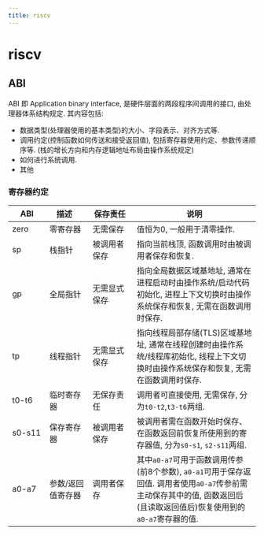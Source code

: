 ```yaml
---
title: riscv
---
```


# riscv

## ABI

ABI 即 Application binary interface, 是硬件层面的两段程序间调用的接口, 由处理器体系结构规定.
其内容包括:
- 数据类型(处理器使用的基本类型)的大小、字段表示、对齐方式等.
- 调用约定(控制函数如何传送和接受返回值), 包括寄存器使用约定、参数传递顺序等. (栈的增长方向和内存逻辑地址布局由操作系统规定)
- 如何进行系统调用.
- 其他

### 寄存器约定

| <div style="width:60px;">ABI</div>  | <div style="width:60px;">描述</div> | <div style="width:70px;">保存责任</div> | 说明 |
| - | - | - | - |
| zero | 零寄存器 | 无需保存 | 值恒为0, 一般用于清零操作. |
| sp | 栈指针 | 被调用者保存 | 指向当前栈顶, 函数调用时由被调用者保存和恢复. |
| gp | 全局指针 | 无需显式保存 | 指向全局数据区域基地址, 通常在进程启动时由操作系统/启动代码初始化, 进程上下文切换时由操作系统保存和恢复, 无需在函数调用时保存. |
| tp | 线程指针 | 无需显式保存 | 指向线程局部存储(TLS)区域基地址, 通常在线程创建时由操作系统/线程库初始化, 线程上下文切换时由操作系统保存和恢复, 无需在函数调用时保存. |
| t0-t6 | 临时寄存器 | 无保存责任 | 调用者可直接使用, 无需保存, 分为`t0-t2`,`t3-t6`两组. |
| s0-s11 | 保存寄存器 | 被调用者保存 | 被调用者需在函数开始时保存、在函数返回前恢复所使用到的寄存器值, 分为`s0-s1`, `s2-s11`两组. |
| a0-a7 | 参数/返回值寄存器 | 调用者保存 | 其中`a0-a7`可用于函数调用传参(前8个参数), `a0-a1`可用于保存返回值. 调用者使用`a0-a7`传参前需主动保存其中的值, 函数返回后(且读取返回值后)恢复使用到的`a0-a7`寄存器的值. |
